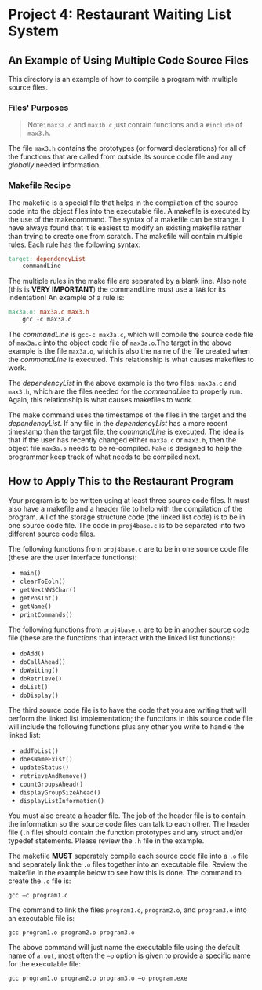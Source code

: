 # Project 4: Restaurant Waiting List System

## An Example of Using Multiple Code Source Files

This directory is an example of how to compile a program with multiple source files.

### Files' Purposes

>Note: `max3a.c` and `max3b.c` just contain functions and a `#include` of `max3.h`.

The file `max3.h` contains the prototypes (or forward declarations) for all of the functions that are called from outside its source code file and any _globally_ needed information.

### Makefile Recipe

The makefile is a special file that helps in the compilation of the source code into the object files into the executable file. A makefile is executed by the use of the makecommand. The syntax of a makefile can be strange. I have always found that it is easiest to modify an existing makefile rather than trying to create one from scratch. The makefile will contain multiple rules. Each rule has the following syntax:

```Makefile
target: dependencyList
    commandLine
```

The multiple rules in the make file are separated by a blank line. Also note (this is __VERY IMPORTANT__) the commandLine must use a `TAB` for its indentation! An example of a rule is:

```Makefile
max3a.o: max3a.c max3.h
    gcc -c max3a.c
```

The _commandLine_ is `gcc-c max3a.c`, which will compile the source code file of `max3a.c` into the object code file of `max3a.o`.The target in the above example is the file `max3a.o`, which is also the name of the file created when the _commandLine_ is executed. This relationship is what causes makefiles to work.

The _dependencyList_ in the above example is the two files: `max3a.c` and `max3.h`, which are the files needed for the _commandLine_ to properly run. Again, this relationship is what causes makefiles to work.

The make command uses the timestamps of the files in the target and the _dependencyList_. If any file in the _dependencyList_ has a more recent timestamp than the target file, the _commandLine_ is executed. The idea is that if the user has recently changed either `max3a.c` or `max3.h`, then the object file `max3a.o` needs to be re-compiled. `Make` is designed to help the programmer keep track of what needs to be compiled next.

## How to Apply This to the Restaurant Program

Your program is to be written using at least three source code files. It must also have a makefile and a header file to help with the compilation of the program. All of the storage structure code (the linked list code) is to be in one source code file. The code in `proj4base.c` is to be separated into two different source code files.

The following functions from `proj4base.c` are to be in one source code file (these are the user interface functions):

- `main()`
- `clearToEoln()`
- `getNextNWSChar()`
- `getPosInt()`
- `getName()`
- `printCommands()`

The following functions from `proj4base.c` are to be in another source code file (these are the functions that interact with the linked list functions):

- `doAdd()`
- `doCallAhead()`
- `doWaiting()`
- `doRetrieve()`
- `doList()`
- `doDisplay()`

The third source code file is to have the code that you are writing that will perform the linked list implementation; the functions in this source code file will include the following functions plus any other you write to handle the linked list:

- `addToList()`
- `doesNameExist()`
- `updateStatus()`
- `retrieveAndRemove()`
- `countGroupsAhead()`
- `displayGroupSizeAhead()`
- `displayListInformation()`

You must also create a header file. The job of the header file is to contain the information so the source code files can talk to each other. The header file (`.h` file) should contain the function prototypes and any struct and/or typedef statements. Please review the `.h` file in the example.

The makefile __MUST__ seperately compile each source code file into a `.o` file and separately link the `.o` files together into an executable file. Review the makefile in the example below to see how this is done. The command to create the `.o` file is:

```Shell
gcc –c program1.c
```

The command to link the files `program1.o`, `program2.o`, and `program3.o` into an executable file is:

```Shell
gcc program1.o program2.o program3.o
```

The above command will just name the executable file using the default name of `a.out`, most often the `–o` option is given to provide a specific name for the executable file:

```Shell
gcc program1.o program2.o program3.o –o program.exe
```

